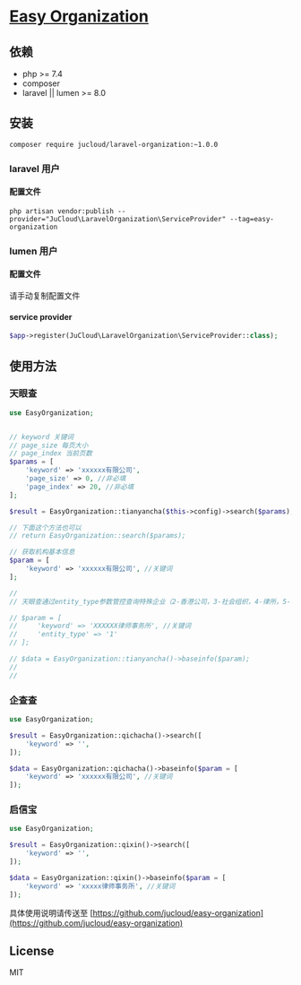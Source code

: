 # [Easy Organization](https://github.com/jucloud/easy-organization)

## 依赖

- php >= 7.4
- composer
- laravel || lumen >= 8.0

## 安装

```Shell
composer require jucloud/laravel-organization:~1.0.0
```

### laravel 用户

#### 配置文件

```Shell
php artisan vendor:publish --provider="JuCloud\LaravelOrganization\ServiceProvider" --tag=easy-organization
```

### lumen 用户

#### 配置文件

请手动复制配置文件

#### service provider

```PHP
$app->register(JuCloud\LaravelOrganization\ServiceProvider::class);
```

## 使用方法

### 天眼查

```PHP
use EasyOrganization;


// keyword 关键词
// page_size 每页大小
// page_index 当前页数
$params = [
    'keyword' => 'xxxxxx有限公司',
    'page_size' => 0, //非必填
    'page_index' => 20, //非必填
];

$result = EasyOrganization::tianyancha($this->config)->search($params);

// 下面这个方法也可以
// return EasyOrganization::search($params);

// 获取机构基本信息
$param = [
    'keyword' => 'xxxxxx有限公司', //关键词
];

//
// 天眼查通过entity_type参数管控查询特殊企业（2-香港公司，3-社会组织，4-律所，5-事业单位，6-基金会，9-新机构）数据

// $param = [
//     'keyword' => 'XXXXXX律师事务所', //关键词
//     'entity_type' => '1'
// ];

// $data = EasyOrganization::tianyancha()->baseinfo($param);
//
//

```

### 企查查

```PHP
use EasyOrganization;

$result = EasyOrganization::qichacha()->search([
    'keyword' => '',
]);

$data = EasyOrganization::qichacha()->baseinfo($param = [
    'keyword' => 'xxxxxx有限公司', //关键词
]);

```

### 启信宝

```PHP
use EasyOrganization;

$result = EasyOrganization::qixin()->search([
    'keyword' => '',
]);

$data = EasyOrganization::qixin()->baseinfo($param = [
    'keyword' => 'xxxxx律师事务所', //关键词
]);

```

具体使用说明请传送至 [https://github.com/jucloud/easy-organization](https://github.com/jucloud/easy-organization)

## License

MIT
